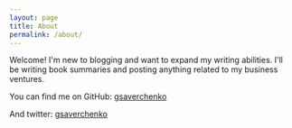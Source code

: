 ```yaml
---
layout: page
title: About
permalink: /about/
---
```


Welcome! I'm new to blogging and want to expand my writing abilities. I'll be writing book summaries and posting anything related to my business ventures.

You can find me on GitHub: [gsaverchenko](https://github.com/gsaverchenko)

And twitter: [gsaverchenko](https://twitter.com/gsaverchenko)
